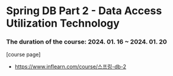<h1>Spring DB Part 2 - Data Access Utilization Technology</h1>
<h3>The duration of the course: 2024. 01. 16 ~ 2024. 01. 20</h3>
[course page]

- https://www.inflearn.com/course/스프링-db-2

